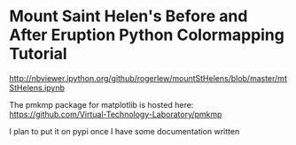 Mount Saint Helen's Before and After Eruption Python Colormapping Tutorial
==========================================================================

http://nbviewer.ipython.org/github/rogerlew/mountStHelens/blob/master/mtStHelens.ipynb

The pmkmp package for matplotlib is hosted here:
https://github.com/Virtual-Technology-Laboratory/pmkmp

I plan to put it on pypi once I have some documentation written